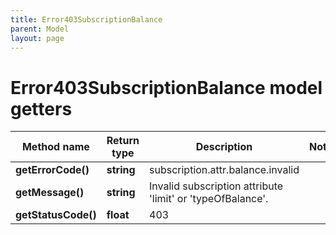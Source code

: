 ```yaml
---
title: Error403SubscriptionBalance
parent: Model
layout: page
---
```


# Error403SubscriptionBalance model getters

Method name | Return type | Description | Notes
------------ | ------------- | ------------- | -------------
**getErrorCode()** | **string** | subscription.attr.balance.invalid |
**getMessage()** | **string** | Invalid subscription attribute 'limit' or 'typeOfBalance'. |
**getStatusCode()** | **float** | 403 |

